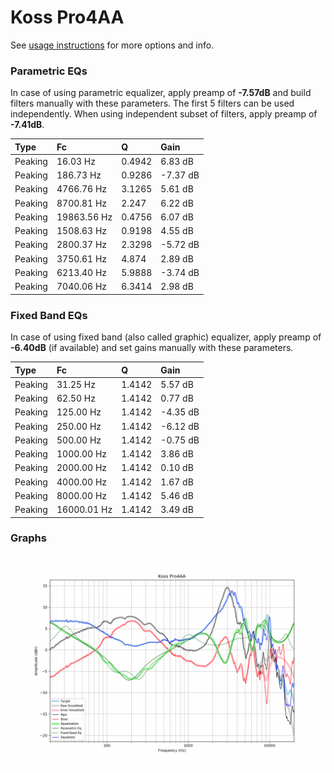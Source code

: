 # Koss Pro4AA
See [usage instructions](https://github.com/jaakkopasanen/AutoEq#usage) for more options and info.

### Parametric EQs
In case of using parametric equalizer, apply preamp of **-7.57dB** and build filters manually
with these parameters. The first 5 filters can be used independently.
When using independent subset of filters, apply preamp of **-7.41dB**.

| Type    | Fc          |      Q | Gain     |
|:--------|:------------|:-------|:---------|
| Peaking | 16.03 Hz    | 0.4942 | 6.83 dB  |
| Peaking | 186.73 Hz   | 0.9286 | -7.37 dB |
| Peaking | 4766.76 Hz  | 3.1265 | 5.61 dB  |
| Peaking | 8700.81 Hz  | 2.247  | 6.22 dB  |
| Peaking | 19863.56 Hz | 0.4756 | 6.07 dB  |
| Peaking | 1508.63 Hz  | 0.9198 | 4.55 dB  |
| Peaking | 2800.37 Hz  | 2.3298 | -5.72 dB |
| Peaking | 3750.61 Hz  | 4.874  | 2.89 dB  |
| Peaking | 6213.40 Hz  | 5.9888 | -3.74 dB |
| Peaking | 7040.06 Hz  | 6.3414 | 2.98 dB  |

### Fixed Band EQs
In case of using fixed band (also called graphic) equalizer, apply preamp of **-6.40dB**
(if available) and set gains manually with these parameters.

| Type    | Fc          |      Q | Gain     |
|:--------|:------------|:-------|:---------|
| Peaking | 31.25 Hz    | 1.4142 | 5.57 dB  |
| Peaking | 62.50 Hz    | 1.4142 | 0.77 dB  |
| Peaking | 125.00 Hz   | 1.4142 | -4.35 dB |
| Peaking | 250.00 Hz   | 1.4142 | -6.12 dB |
| Peaking | 500.00 Hz   | 1.4142 | -0.75 dB |
| Peaking | 1000.00 Hz  | 1.4142 | 3.86 dB  |
| Peaking | 2000.00 Hz  | 1.4142 | 0.10 dB  |
| Peaking | 4000.00 Hz  | 1.4142 | 1.67 dB  |
| Peaking | 8000.00 Hz  | 1.4142 | 5.46 dB  |
| Peaking | 16000.01 Hz | 1.4142 | 3.49 dB  |

### Graphs
![](./Koss%20Pro4AA.png)